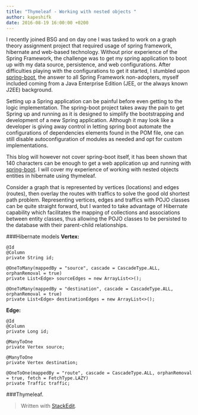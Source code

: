 ```yaml
---
title: "Thymeleaf - Working with nested objects "
author: kapeshifk
date: 2016-08-19 16:00:00 +0200
---
```


I recently joined BSG and on day one I was tasked to work on a graph theory assignment project that required usage of spring framework, hibernate and web-based technology. Without prior experience of the Spring Framework, the challenge was to get my spring application to boot up with my data source, persistence, and web configurations. After difficulties playing with the configurations to get it started, I stumbled upon [spring-boot](http://projects.spring.io/spring-boot/), the answer to all Spring Framework non-adopters, myself included coming from a Java Enterprise Edition (JEE, or the always known J2EE) background. 

Setting up a Spring application can be painful before even getting to the logic implementation. 
The spring-boot project takes away the pain to get Spring up and running as it is designed to simplify the bootstrapping and development of a new Spring application. Although it may look like a developer is giving away control in letting spring boot automate the configurations 
of dependencies elements found in the POM file, one can still disable autoconfiguration of modules as needed and opt for custom implementations. 

This blog will however not cover spring-boot itself, it has been shown that 140 characters can be enough to get a web application up and running with [spring-boot](http://www.slideshare.net/andypiper/andy-p-boot). I will cover my experience of working with nested objects entities in hibernate using thymeleaf. 

Consider a graph that is represented by vertices (locations) and edges (routes), then overlay the routes with traffics to solve the good old shortest path problem. Representing vertices, edges and traffics with POJO classes can be quite straight forward, but I wanted to take advantage of Hibernate capability which facilitates the mapping of collections and associations between entity classes, thus allowing the POJO classes to be persisted to the database with their parent-child relationships.

###Hibernate models
**Vertex:**
```
@Id
@Column
private String id;

@OneToMany(mappedBy = "source", cascade = CascadeType.ALL, orphanRemoval = true)
private List<Edge> sourceEdges = new ArrayList<>();

@OneToMany(mappedBy = "destination", cascade = CascadeType.ALL, orphanRemoval = true)
private List<Edge> destinationEdges = new ArrayList<>();
```

**Edge:**
```
@Id
@Column
private Long id;

@ManyToOne
private Vertex source;

@ManyToOne
private Vertex destination;

@OneToOne(mappedBy = "route", cascade = CascadeType.ALL, orphanRemoval = true, fetch = FetchType.LAZY)
private Traffic traffic;
```

###Thymeleaf.

> Written with [StackEdit](https://stackedit.io/).
